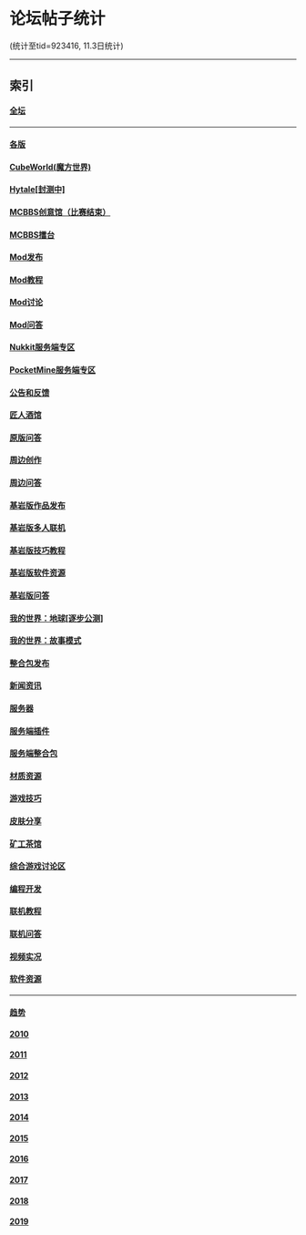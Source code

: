 # 论坛帖子统计

(统计至tid=923416, 11.3日统计)

----

## 索引

#### [全坛](@.html "全坛")

----

#### [各版](&.html "各版")

#### [CubeWorld(魔方世界)](CubeWorld(魔方世界).html "CubeWorld(魔方世界)")

#### [Hytale[封测中]](Hytale[封测中].html "Hytale[封测中]")

#### [MCBBS创意馆（比赛结束）](MCBBS创意馆（比赛结束）.html "MCBBS创意馆（比赛结束）")

#### [MCBBS擂台](MCBBS擂台.html "MCBBS擂台")

#### [Mod发布](Mod发布.html "Mod发布")

#### [Mod教程](Mod教程.html "Mod教程")

#### [Mod讨论](Mod讨论.html "Mod讨论")

#### [Mod问答](Mod问答.html "Mod问答")

#### [Nukkit服务端专区](Nukkit服务端专区.html "Nukkit服务端专区")

#### [PocketMine服务端专区](PocketMine服务端专区.html "PocketMine服务端专区")

#### [公告和反馈](公告和反馈.html "公告和反馈")

#### [匠人酒馆](匠人酒馆.html "匠人酒馆")

#### [原版问答](原版问答.html "原版问答")

#### [周边创作](周边创作.html "周边创作")

#### [周边问答](周边问答.html "周边问答")

#### [基岩版作品发布](基岩版作品发布.html "基岩版作品发布")

#### [基岩版多人联机](基岩版多人联机.html "基岩版多人联机")

#### [基岩版技巧教程](基岩版技巧教程.html "基岩版技巧教程")

#### [基岩版软件资源](基岩版软件资源.html "基岩版软件资源")

#### [基岩版问答](基岩版问答.html "基岩版问答")

#### [我的世界：地球[逐步公测]](我的世界：地球[逐步公测].html "我的世界：地球[逐步公测]")

#### [我的世界：故事模式](我的世界：故事模式.html "我的世界：故事模式")

#### [整合包发布](整合包发布.html "整合包发布")

#### [新闻资讯](新闻资讯.html "新闻资讯")

#### [服务器](服务器.html "服务器")

#### [服务端插件](服务端插件.html "服务端插件")

#### [服务端整合包](服务端整合包.html "服务端整合包")

#### [材质资源](材质资源.html "材质资源")

#### [游戏技巧](游戏技巧.html "游戏技巧")

#### [皮肤分享](皮肤分享.html "皮肤分享")

#### [矿工茶馆](矿工茶馆.html "矿工茶馆")

#### [综合游戏讨论区](综合游戏讨论区.html "综合游戏讨论区")

#### [编程开发](编程开发.html "编程开发")

#### [联机教程](联机教程.html "联机教程")

#### [联机问答](联机问答.html "联机问答")

#### [视频实况](视频实况.html "视频实况")

#### [软件资源](软件资源.html "软件资源")

----

#### [趋势]($.html "趋势")

#### [2010](2010.html "2010")

#### [2011](2011.html "2011")

#### [2012](2012.html "2012")

#### [2013](2013.html "2013")

#### [2014](2014.html "2014")

#### [2015](2015.html "2015")

#### [2016](2016.html "2016")

#### [2017](2017.html "2017")

#### [2018](2018.html "2018")

#### [2019](2019.html "2019")